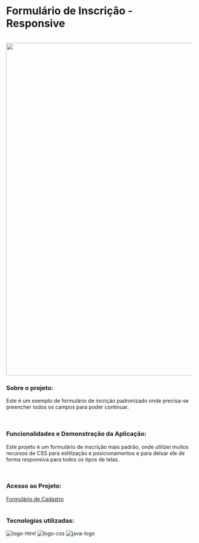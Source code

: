 <h1>Formulário de Inscrição - Responsive</h1>
<br>
<img width="900px" src="https://github.com/Robx33/Formulario-de-cadastro---Responsivo/blob/master/assets/img/projeto.png?raw=true">

<h3>Sobre o projeto:</h3>
<p>Este é um exemplo de formulário de incrição padronizado onde precisa-se preencher todos os campos para poder continuar. </p>
<br>
<h3>Funcionalidades e Demonstração da Aplicação:</h3>
<p> Este projeto é um formulário de inscrição mais padrão, onde utilizei muitos recursos de CSS para estilização e posicionamentos e para deixar ele de forma responsiva para todos os tipos de telas. </p>
<br>
<h3>Acesso ao Projeto:</h3>
<a href="https://robx33.github.io/Formulario-de-cadastro---Responsivo/">Formulário de Cadastro</a>
<br>
<br>
<h3>Tecnologias utilizadas:</h3>
  <img src="https://img.shields.io/badge/HTML5-E34F26?style=for-the-badge&logo=html5&logoColor=white" alt="logo-html" />
  <img src="https://img.shields.io/badge/CSS3-1572B6?style=for-the-badge&logo=css3&logoColor=white" alt="logo-css" />
  <img src="https://img.shields.io/badge/JavaScript-323330?style=for-the-badge&logo=javascript&logoColor=F7DF1E" alt="java-logo" />
